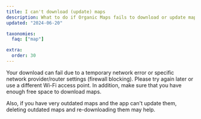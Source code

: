 ```yaml
---
title: I can't download (update) maps
description: What to do if Organic Maps fails to download or update maps from Internet?
updated: "2024-06-20"

taxonomies:
  faq: ["map"]

extra:
  order: 30
---
```


Your download can fail due to a temporary network error or specific network provider/router settings (firewall blocking). Please try again later or use a different Wi-Fi access point. In addition, make sure that you have enough free space to download maps.

Also, if you have very outdated maps and the app can't update them, deleting outdated maps and re-downloading them may help.
